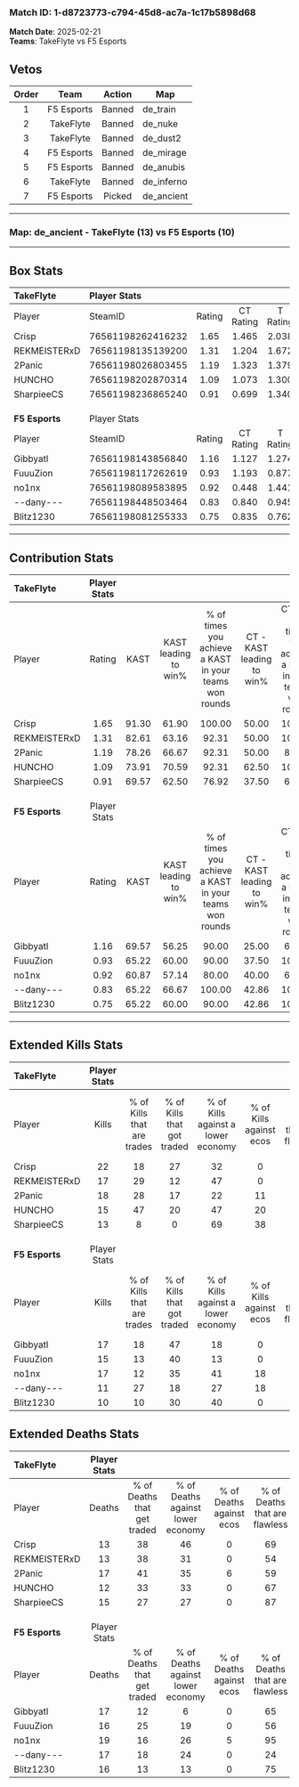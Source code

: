 ### Match ID: 1-d8723773-c794-45d8-ac7a-1c17b5898d68  
**Match Date**: 2025-02-21  
**Teams**: TakeFlyte vs F5 Esports  

## Vetos  

| Order | Team | Action | Map |
| :---: | :--: | :----: | --- |
| 1 | F5 Esports | Banned | de_train |
| 2 | TakeFlyte | Banned | de_nuke |
| 3 | TakeFlyte | Banned | de_dust2 |
| 4 | F5 Esports | Banned | de_mirage |
| 5 | F5 Esports | Banned | de_anubis |
| 6 | TakeFlyte | Banned | de_inferno |
| 7 | F5 Esports | Picked | de_ancient |

---  

### **Map**: de_ancient - TakeFlyte (13) vs F5 Esports (10)  
---  

## Box Stats  

| **TakeFlyte**  | Player Stats      |        |           |          |       |       |       |         |        |      |     |
| :- | :- | :-: | :-: | :-: | :-: | :-: | :-: | :-: | :-: | :-: | :-: |
| Player         | SteamID           | Rating | CT Rating | T Rating | KAST  |  ADR  | Kills | Assists | Deaths | K/D  | HS% |
| Crisp          | 76561198262416232 |  1.65  |   1.465   |  2.038   | 91.30 | 111.6 |  22   |    8    |   13   | 1.69 | 59  |
| REKMEISTERxD   | 76561198135139200 |  1.31  |   1.204   |  1.672   | 82.61 | 86.8  |  17   |    7    |   13   | 1.31 | 64  |
| 2Panic         | 76561198026803455 |  1.19  |   1.323   |  1.379   | 78.26 | 79.4  |  18   |    4    |   17   | 1.06 | 66  |
| HUNCHO         | 76561198202870314 |  1.09  |   1.073   |  1.300   | 73.91 | 60.5  |  15   |    2    |   12   | 1.25 | 40  |
| SharpieeCS     | 76561198236865240 |  0.91  |   0.699   |  1.340   | 69.57 | 52.3  |  13   |    7    |   15   | 0.87 | 15  |
|                |                   |        |           |          |       |       |       |         |        |      |     |
|                |                   |        |           |          |       |       |       |         |        |      |     |
|                |                   |        |           |          |       |       |       |         |        |      |     |
| **F5 Esports** | Player Stats      |        |           |          |       |       |       |         |        |      |     |
| Player         | SteamID           | Rating | CT Rating | T Rating | KAST  |  ADR  | Kills | Assists | Deaths | K/D  | HS% |
| Gibbyatl       | 76561198143856840 |  1.16  |   1.127   |  1.274   | 69.57 | 96.4  |  17   |    8    |   17   | 1.00 | 64  |
| FuuuZion       | 76561198117262619 |  0.93  |   1.193   |  0.877   | 65.22 | 62.5  |  15   |    1    |   16   | 0.94 | 46  |
| no1nx          | 76561198089583895 |  0.92  |   0.448   |  1.441   | 60.87 | 65.1  |  17   |    1    |   19   | 0.89 | 64  |
| --dany---      | 76561198448503464 |  0.83  |   0.840   |  0.945   | 65.22 | 75.7  |  11   |    6    |   17   | 0.65 | 72  |
| Blitz1230      | 76561198081255333 |  0.75  |   0.835   |  0.762   | 65.22 | 55.4  |  10   |    7    |   16   | 0.63 | 60  |
---  

## Contribution Stats  

| **TakeFlyte**  | Player Stats |       |                      |                                                        |                           |                                                             |                          |                                                            |
| :- | :-: | :-: | :-: | :-: | :-: | :-: | :-: | :-: |
| Player         |    Rating    | KAST  | KAST leading to win% | % of times you achieve a KAST in your teams won rounds | CT - KAST leading to win% | CT - % of times you achieve a KAST in your teams won rounds | T - KAST leading to win% | T - % of times you achieve a KAST in your teams won rounds |
| Crisp          |     1.65     | 91.30 |        61.90         |                         100.00                         |           50.00           |                           100.00                            |          72.73           |                           100.00                           |
| REKMEISTERxD   |     1.31     | 82.61 |        63.16         |                         92.31                          |           50.00           |                           100.00                            |          77.78           |                           87.50                            |
| 2Panic         |     1.19     | 78.26 |        66.67         |                         92.31                          |           50.00           |                            80.00                            |          80.00           |                           100.00                           |
| HUNCHO         |     1.09     | 73.91 |        70.59         |                         92.31                          |           62.50           |                           100.00                            |          77.78           |                           87.50                            |
| SharpieeCS     |     0.91     | 69.57 |        62.50         |                         76.92                          |           37.50           |                            60.00                            |          87.50           |                           87.50                            |
|                |              |       |                      |                                                        |                           |                                                             |                          |                                                            |
|                |              |       |                      |                                                        |                           |                                                             |                          |                                                            |
|                |              |       |                      |                                                        |                           |                                                             |                          |                                                            |
| **F5 Esports** | Player Stats |       |                      |                                                        |                           |                                                             |                          |                                                            |
| Player         |    Rating    | KAST  | KAST leading to win% | % of times you achieve a KAST in your teams won rounds | CT - KAST leading to win% | CT - % of times you achieve a KAST in your teams won rounds | T - KAST leading to win% | T - % of times you achieve a KAST in your teams won rounds |
| Gibbyatl       |     1.16     | 69.57 |        56.25         |                         90.00                          |           25.00           |                            66.67                            |          87.50           |                           100.00                           |
| FuuuZion       |     0.93     | 65.22 |        60.00         |                         90.00                          |           37.50           |                           100.00                            |          85.71           |                           85.71                            |
| no1nx          |     0.92     | 60.87 |        57.14         |                         80.00                          |           40.00           |                            66.67                            |          66.67           |                           85.71                            |
| --dany---      |     0.83     | 65.22 |        66.67         |                         100.00                         |           42.86           |                           100.00                            |          87.50           |                           100.00                           |
| Blitz1230      |     0.75     | 65.22 |        60.00         |                         90.00                          |           42.86           |                           100.00                            |          75.00           |                           85.71                            |
---  

## Extended Kills Stats  

| **TakeFlyte**  | Player Stats |                            |                            |                                    |                         |                              |                                 |                                       |                    |           |
| :- | :-: | :-: | :-: | :-: | :-: | :-: | :-: | :-: | :-: | :-: |
| Player         |    Kills     | % of Kills that are trades | % of Kills that got traded | % of Kills against a lower economy | % of Kills against ecos | % of Kills that are flawless | % of Kills that are close duels | % of Kills that are assisted by flash | Pistol Round Kills | AWP Kills |
| Crisp          |      22      |             18             |             27             |                 32                 |            0            |              77              |                5                |                   5                   |         4          |     5     |
| REKMEISTERxD   |      17      |             29             |             12             |                 47                 |            0            |              41              |                0                |                   6                   |         0          |     0     |
| 2Panic         |      18      |             28             |             17             |                 22                 |           11            |              61              |                6                |                  22                   |         3          |     0     |
| HUNCHO         |      15      |             47             |             20             |                 47                 |           20            |              67              |                7                |                   0                   |         0          |     0     |
| SharpieeCS     |      13      |             8              |             0              |                 69                 |           38            |              62              |               23                |                   0                   |         0          |     0     |
|                |              |                            |                            |                                    |                         |                              |                                 |                                       |                    |           |
|                |              |                            |                            |                                    |                         |                              |                                 |                                       |                    |           |
|                |              |                            |                            |                                    |                         |                              |                                 |                                       |                    |           |
| **F5 Esports** | Player Stats |                            |                            |                                    |                         |                              |                                 |                                       |                    |           |
| Player         |    Kills     | % of Kills that are trades | % of Kills that got traded | % of Kills against a lower economy | % of Kills against ecos | % of Kills that are flawless | % of Kills that are close duels | % of Kills that are assisted by flash | Pistol Round Kills | AWP Kills |
| Gibbyatl       |      17      |             18             |             47             |                 18                 |            0            |              76              |                0                |                   6                   |         0          |     0     |
| FuuuZion       |      15      |             13             |             40             |                 13                 |            0            |              53              |                0                |                   7                   |         1          |     3     |
| no1nx          |      17      |             12             |             35             |                 41                 |           18            |              76              |                0                |                   0                   |         3          |     0     |
| --dany---      |      11      |             27             |             18             |                 27                 |           18            |              64              |                0                |                   0                   |         5          |     0     |
| Blitz1230      |      10      |             10             |             30             |                 40                 |            0            |              50              |                0                |                  20                   |         0          |     0     |
## Extended Deaths Stats  

| **TakeFlyte**  | Player Stats |                             |                                   |                          |                               |                            |                           |               |
| :- | :-: | :-: | :-: | :-: | :-: | :-: | :-: | :-: |
| Player         |    Deaths    | % of Deaths that get traded | % of Deaths against lower economy | % of Deaths against ecos | % of Deaths that are flawless | % of Deaths that are close | % of Deaths while blinded | Deaths to AWP |
| Crisp          |      13      |             38              |                46                 |            0             |              69               |             0              |             8             |       0       |
| REKMEISTERxD   |      13      |             38              |                31                 |            0             |              54               |             0              |             0             |       2       |
| 2Panic         |      17      |             41              |                35                 |            6             |              59               |             0              |             6             |       1       |
| HUNCHO         |      12      |             33              |                33                 |            0             |              67               |             0              |             0             |       0       |
| SharpieeCS     |      15      |             27              |                27                 |            0             |              87               |             0              |            13             |       0       |
|                |              |                             |                                   |                          |                               |                            |                           |               |
|                |              |                             |                                   |                          |                               |                            |                           |               |
|                |              |                             |                                   |                          |                               |                            |                           |               |
| **F5 Esports** | Player Stats |                             |                                   |                          |                               |                            |                           |               |
| Player         |    Deaths    | % of Deaths that get traded | % of Deaths against lower economy | % of Deaths against ecos | % of Deaths that are flawless | % of Deaths that are close | % of Deaths while blinded | Deaths to AWP |
| Gibbyatl       |      17      |             12              |                 6                 |            0             |              65               |             0              |             6             |       0       |
| FuuuZion       |      16      |             25              |                19                 |            0             |              56               |             13             |             6             |       2       |
| no1nx          |      19      |             16              |                26                 |            5             |              95               |             0              |             5             |       1       |
| --dany---      |      17      |             18              |                24                 |            0             |              24               |             18             |            12             |       1       |
| Blitz1230      |      16      |             13              |                13                 |            0             |              75               |             6              |             6             |       1       |
